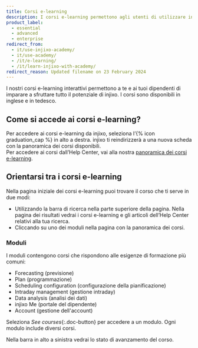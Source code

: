 ```yaml
---
title: Corsi e-learning
description: I corsi e-learning permettono agli utenti di utilizzare injixo al meglio.
product_label:
  - essential
  - advanced
  - enterprise
redirect_from:
  - it/use-injixo-academy/
  - it/use-academy/
  - /it/e-learning/
  - /it/learn-injixo-with-academy/
redirect_reason: Updated filename on 23 February 2024
---
```


I nostri corsi e-learning interattivi permettono a te e ai tuoi dipendenti di imparare a sfruttare tutto il potenziale di injixo. I corsi sono disponibili in inglese e in tedesco.

## Come si accede ai corsi e-learning?

Per accedere ai corsi e-learning da injixo, seleziona l’{% icon graduation_cap %} in alto a destra. injixo ti reindirizzerà a una nuova scheda con la panoramica dei corsi disponibili.<br>Per accedere ai corsi dall’Help Center, vai alla nostra [panoramica dei corsi e-learning](/e-learning/overview/).

## Orientarsi tra i corsi e-learning

Nella pagina iniziale dei corsi e-learning puoi trovare il corso che ti serve in due modi:

- Utilizzando la barra di ricerca nella parte superiore della pagina. Nella pagina dei risultati vedrai i corsi e-learning e gli articoli dell’Help Center relativi alla tua ricerca.
- Cliccando su uno dei moduli nella pagina con la panoramica dei corsi.

### Moduli

I moduli contengono corsi che rispondono alle esigenze di formazione più comuni:

- Forecasting (previsione)
- Plan (programmazione)
- Scheduling configuration (configurazione della pianificazione)
- Intraday management (gestione intraday)
- Data analysis (analisi dei dati)
- injixo Me (portale del dipendente)
- Account (gestione dell'account)

Seleziona _See courses_{:.doc-button} per accedere a un modulo. Ogni modulo include diversi corsi.

Nella barra in alto a sinistra vedrai lo stato di avanzamento del corso.
